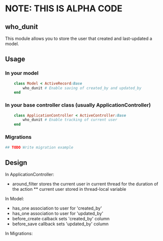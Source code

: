 # NOTE: THIS IS ALPHA CODE 

## who_dunit

This module allows you to store the user that created and last-updated a model.


## Usage

### In your model
```ruby
    class Model < ActiveRecord:Base
        who_dunit # Enable saving of created_by and updated_by
    end
```

### In your base controller class (usually ApplicationController)

``` ruby
	class ApplicationController < ActiveController:Base
		who_dunit # Enable tracking of current user
	end
```

### Migrations
``` ruby
## TODO Write migration example
``` 


## Design

In ApplicationController:
* around_filter stores the current user in current thread for the duration of the action
** current user stored in thread-local variable 

In Model:
* has_one association to user for 'created_by'
* has_one association to user for 'updated_by'
* before_create calback sets 'created_by' column
* before_save callback sets 'updated_by' column

In Migrations:

